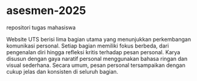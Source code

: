 # asesmen-2025
repositori tugas mahasiswa

Website UTS berisi lima bagian utama yang menunjukkan perkembangan komunikasi personal. Setiap bagian memiliki fokus berbeda, dari pengenalan diri hingga refleksi kritis terhadap pesan personal. Karya disusun dengan gaya naratif personal menggunakan bahasa ringan dan visual sederhana. Secara umum, pesan personal tersampaikan dengan cukup jelas dan konsisten di seluruh bagian.

